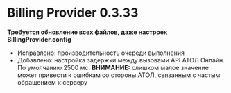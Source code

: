 # Billing Provider 0.3.33

**Требуется обновление всех файлов, даже настроек BillingProvider.config**

- Исправлено: производительность очереди выполнения
- Добавлено: настройка задержки между вызовами API АТОЛ Онлайн. По умолчанию 2500 мс. **ВНИМАНИЕ:** слишком малое значение может привести к ошибкам со стороны АТОЛ, связанным с частым обращением к серверу
